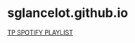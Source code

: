 # sglancelot.github.io
[TP SPOTIFY PLAYLIST](https://open.spotify.com/playlist/5bQHZevoiQ3V3nY7x5IisD?si=6bbc9360c2864ff4)
